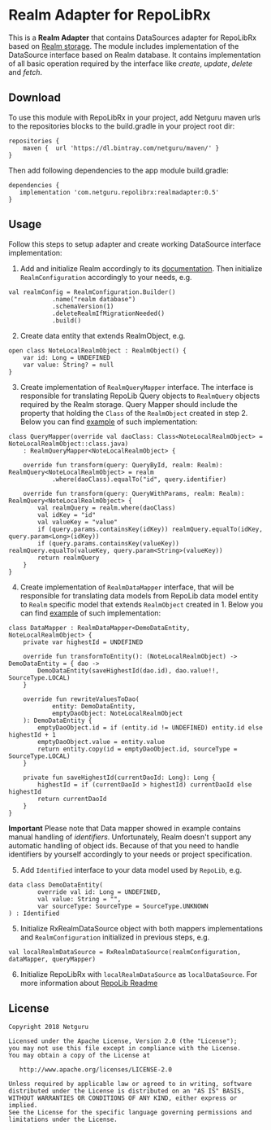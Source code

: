 # Realm Adapter for RepoLibRx

This is a **Realm Adapter**  that contains DataSources adapter for RepoLibRx based on [Realm storage](https://realm.io/blog/realm-for-android/). 
The module includes implementation of the DataSource interface based on Realm database. It contains implementation
of all basic operation required by the interface like *create*, *update*, *delete* and *fetch*.

## Download
To use this module with RepoLibRx in your project, add Netguru maven urls to the repositories blocks
to the build.gradle in your project root dir:
```
repositories {
    maven {  url 'https://dl.bintray.com/netguru/maven/' }
}
```

Then add following dependencies to the app module build.gradle:
```
dependencies {
   implementation 'com.netguru.repolibrx:realmadapter:0.5'
}

```

## Usage
Follow this steps to setup adapter and create working DataSource interface implementation:

1. Add and initialize Realm accordingly to its [documentation](https://realm.io/blog/realm-for-android/). 
Then initialize `RealmConfiguration` accordingly to your needs, e.g.
```
val realmConfig = RealmConfiguration.Builder()
            .name("realm database")
            .schemaVersion(1)
            .deleteRealmIfMigrationNeeded()
            .build()
```

2. Create data entity that extends RealmObject, e.g.
```
open class NoteLocalRealmObject : RealmObject() {
    var id: Long = UNDEFINED
    var value: String? = null
}
```
3. Create implementation of `RealmQueryMapper` interface. The interface is responsible for translating 
RepoLib Query objects to `RealmQuery` objects required by the Realm storage. Query Mapper should 
include the property that holding the `Class` of the `RealmObject` created in step 2.  Below you can 
find [example](https://github.com/netguru/repolib-android/blob/task/RPI-18/sample/src/main/kotlin/co/netguru/repolibrx/sample/feature/demo/datasource/localstore/QueryMapper.kt) 
of such implementation:
```
class QueryMapper(override val daoClass: Class<NoteLocalRealmObject> = NoteLocalRealmObject::class.java)
    : RealmQueryMapper<NoteLocalRealmObject> {

    override fun transform(query: QueryById, realm: Realm): RealmQuery<NoteLocalRealmObject> = realm
            .where(daoClass).equalTo("id", query.identifier)

    override fun transform(query: QueryWithParams, realm: Realm): RealmQuery<NoteLocalRealmObject> {
        val realmQuery = realm.where(daoClass)
        val idKey = "id"
        val valueKey = "value"
        if (query.params.containsKey(idKey)) realmQuery.equalTo(idKey, query.param<Long>(idKey))
        if (query.params.containsKey(valueKey)) realmQuery.equalTo(valueKey, query.param<String>(valueKey))
        return realmQuery
    }
}
```

4. Create implementation of `RealmDataMapper` interface, that will be responsible for translating 
data models from RepoLib data model entity to `Realm` specific model that extends `RealmObject` 
created in 1. Below you can find [example](https://github.com/netguru/repolib-android/blob/task/RPI-18/sample/src/main/kotlin/co/netguru/repolibrx/sample/feature/demo/datasource/localstore/DataMapper.kt) 
of such implementation:
```
class DataMapper : RealmDataMapper<DemoDataEntity, NoteLocalRealmObject> {
    private var highestId = UNDEFINED

    override fun transformToEntity(): (NoteLocalRealmObject) -> DemoDataEntity = { dao ->
        DemoDataEntity(saveHighestId(dao.id), dao.value!!, SourceType.LOCAL)
    }

    override fun rewriteValuesToDao(
            entity: DemoDataEntity,
            emptyDaoObject: NoteLocalRealmObject
    ): DemoDataEntity {
        emptyDaoObject.id = if (entity.id != UNDEFINED) entity.id else highestId + 1
        emptyDaoObject.value = entity.value
        return entity.copy(id = emptyDaoObject.id, sourceType = SourceType.LOCAL)
    }

    private fun saveHighestId(currentDaoId: Long): Long {
        highestId = if (currentDaoId > highestId) currentDaoId else highestId
        return currentDaoId
    }
}
```
**Important**
Please note that Data mapper showed in example contains manual handling of *identifiers*.
 Unfortunately, Realm doesn't support any automatic handling of object ids. Because of that you 
 need to handle identifiers by yourself accordingly to your needs or project specification.

5. Add `Identified` interface to your data model used by `RepoLib`, e.g.
```
data class DemoDataEntity(
        override val id: Long = UNDEFINED,
        val value: String = "",
        var sourceType: SourceType = SourceType.UNKNOWN
) : Identified
```

5. Initialize RxRealmDataSource object with both mappers implementations and `RealmConfiguration` 
initialized in previous steps, e.g.

```
val localRealmDataSource = RxRealmDataSource(realmConfiguration, dataMapper, queryMapper)
```

6. Initialize RepoLibRx with `localRealmDataSource` as `localDataSource`. For more information 
about [RepoLib Readme](https://github.com/netguru/repolib-android)

## License  
```
Copyright 2018 Netguru

Licensed under the Apache License, Version 2.0 (the "License");
you may not use this file except in compliance with the License.
You may obtain a copy of the License at

   http://www.apache.org/licenses/LICENSE-2.0

Unless required by applicable law or agreed to in writing, software
distributed under the License is distributed on an "AS IS" BASIS,
WITHOUT WARRANTIES OR CONDITIONS OF ANY KIND, either express or implied.
See the License for the specific language governing permissions and
limitations under the License.
```
